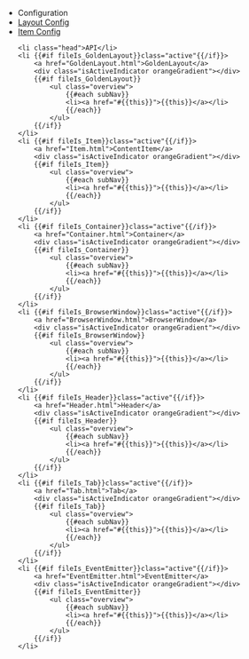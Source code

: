 <ul id="subnav">
	<li class="head first">Configuration</li>
	<li {{#if fileIs_Config}}class="active"{{/if}}>
		<a href="Config.html">Layout Config</a>
		<div class="isActiveIndicator orangeGradient"></div>
	</li>
	<li {{#if fileIs_ItemConfig}}class="active"{{/if}}>
		<a href="ItemConfig.html">Item Config</a>
		<div class="isActiveIndicator orangeGradient"></div>
	</li>

	<li class="head">API</li>
	<li {{#if fileIs_GoldenLayout}}class="active"{{/if}}>
		<a href="GoldenLayout.html">GoldenLayout</a>
		<div class="isActiveIndicator orangeGradient"></div>
		{{#if fileIs_GoldenLayout}}
			<ul class="overview">
				{{#each subNav}}
				<li><a href="#{{this}}">{{this}}</a></li>
				{{/each}}
			</ul>
		{{/if}}
	</li>
	<li {{#if fileIs_Item}}class="active"{{/if}}>
		<a href="Item.html">ContentItem</a>
		<div class="isActiveIndicator orangeGradient"></div>
		{{#if fileIs_Item}}
			<ul class="overview">
				{{#each subNav}}
				<li><a href="#{{this}}">{{this}}</a></li>
				{{/each}}
			</ul>
		{{/if}}
	</li>
	<li {{#if fileIs_Container}}class="active"{{/if}}>
		<a href="Container.html">Container</a>
		<div class="isActiveIndicator orangeGradient"></div>
		{{#if fileIs_Container}}
			<ul class="overview">
				{{#each subNav}}
				<li><a href="#{{this}}">{{this}}</a></li>
				{{/each}}
			</ul>
		{{/if}}
	</li>
	<li {{#if fileIs_BrowserWindow}}class="active"{{/if}}>
		<a href="BrowserWindow.html">BrowserWindow</a>
		<div class="isActiveIndicator orangeGradient"></div>
		{{#if fileIs_BrowserWindow}}
			<ul class="overview">
				{{#each subNav}}
				<li><a href="#{{this}}">{{this}}</a></li>
				{{/each}}
			</ul>
		{{/if}}
	</li>
	<li {{#if fileIs_Header}}class="active"{{/if}}>
		<a href="Header.html">Header</a>
		<div class="isActiveIndicator orangeGradient"></div>
		{{#if fileIs_Header}}
			<ul class="overview">
				{{#each subNav}}
				<li><a href="#{{this}}">{{this}}</a></li>
				{{/each}}
			</ul>
		{{/if}}
	</li>
	<li {{#if fileIs_Tab}}class="active"{{/if}}>
		<a href="Tab.html">Tab</a>
		<div class="isActiveIndicator orangeGradient"></div>
		{{#if fileIs_Tab}}
			<ul class="overview">
				{{#each subNav}}
				<li><a href="#{{this}}">{{this}}</a></li>
				{{/each}}
			</ul>
		{{/if}}
	</li>
	<li {{#if fileIs_EventEmitter}}class="active"{{/if}}>
		<a href="EventEmitter.html">EventEmitter</a>
		<div class="isActiveIndicator orangeGradient"></div>
		{{#if fileIs_EventEmitter}}
			<ul class="overview">
				{{#each subNav}}
				<li><a href="#{{this}}">{{this}}</a></li>
				{{/each}}
			</ul>
		{{/if}}
	</li>
</ul>